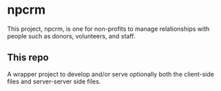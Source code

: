 # npcrm

This project, npcrm, is one for non-profits to manage relationships with people such as donors, volunteers, and staff.

## This repo

A wrapper project to develop and/or serve optionally both the client-side files and server-server side files.
